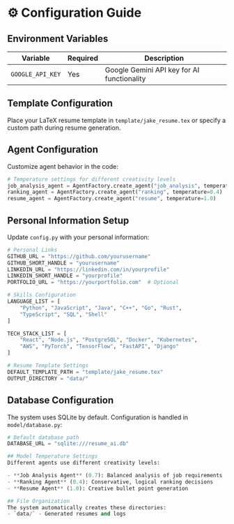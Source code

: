# ⚙️ Configuration Guide

## Environment Variables
| Variable | Required | Description |
|----------|----------|-------------|
| `GOOGLE_API_KEY` | Yes | Google Gemini API key for AI functionality |

## Template Configuration
Place your LaTeX resume template in `template/jake_resume.tex` or specify a custom path during resume generation.

## Agent Configuration
Customize agent behavior in the code:
```python
# Temperature settings for different creativity levels
job_analysis_agent = AgentFactory.create_agent("job_analysis", temperature=0.7)
ranking_agent = AgentFactory.create_agent("ranking", temperature=0.4)
resume_agent = AgentFactory.create_agent("resume", temperature=1.0)
```

## Personal Information Setup
Update `config.py` with your personal information:

```python
# Personal Links
GITHUB_URL = "https://github.com/yourusername"
GITHUB_SHORT_HANDLE = "yourusername"
LINKEDIN_URL = "https://linkedin.com/in/yourprofile"
LINKEDIN_SHORT_HANDLE = "yourprofile"
PORTFOLIO_URL = "https://yourportfolio.com"  # Optional

# Skills Configuration
LANGUAGE_LIST = [
    "Python", "JavaScript", "Java", "C++", "Go", "Rust", 
    "TypeScript", "SQL", "Shell"
]

TECH_STACK_LIST = [
    "React", "Node.js", "PostgreSQL", "Docker", "Kubernetes", 
    "AWS", "PyTorch", "TensorFlow", "FastAPI", "Django"
]

# Resume Template Settings
DEFAULT_TEMPLATE_PATH = "template/jake_resume.tex"
OUTPUT_DIRECTORY = "data/"
```

## Database Configuration
The system uses SQLite by default. Configuration is handled in `model/database.py`:

```python
# Default database path
DATABASE_URL = "sqlite:///resume_ai.db"

## Model Temperature Settings
Different agents use different creativity levels:

- **Job Analysis Agent** (0.7): Balanced analysis of job requirements
- **Ranking Agent** (0.4): Conservative, logical ranking decisions  
- **Resume Agent** (1.0): Creative bullet point generation

## File Organization
The system automatically creates these directories:
- `data/` - Generated resumes and logs